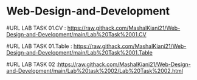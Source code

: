 # Web-Design-and-Development

#URL LAB TASK 01.CV : https://raw.githack.com/MashalKiani21/Web-Design-and-Development/main/Lab%20Task%2001.CV

#URL LAB TASK 01.Table : https://raw.githack.com/MashalKiani21/Web-Design-and-Development/main/Lab%20Task%2001.Table

#URL LAB TASK 02 :https://raw.githack.com/MashalKiani21/Web-Design-and-Development/main/Lab%20task%2002/Lab%20Task%2002.html
